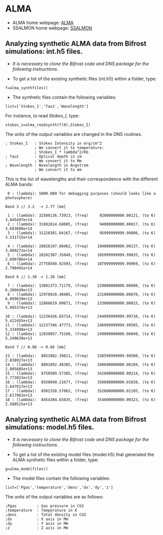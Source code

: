 # ALMA

- ALMA home webpage: [ALMA](https://almascience.nrao.edu/)
- SSALMON home webpage: [SSALMON](https://www.ssalmon.uio.no/)

## Analyzing synthetic ALMA data from Bifrost simulations: int.h5 files.

- _It is necessary to clone the Bifrost code and DNS package for the following instructions._

- To get a list of the existing synthetic files (int.h5) within a folder, type:
``` IDL
f=alma_synthfiles()
```
- The synthetic files contain the following variables: 
``` IDL
list=['Stokes_I','Tau1','Wavelength']
```
For instance, to read _Stokes_I_, type:
``` IDL
stokes_i=alma_readsynth(f(0),Stokes_I)
```
The units of the output variables are changed in the DNS routines.
``` IDL
; Stokes_I   : Stokes Intensity in erg/cm^2
             ; We convert it to temperature:
             ; Stokes_I * lambda^2/Kb
; Tau1       : Optical depth in cm
             ; We convert it to Mm
; Wavelength : Wavelength in Angstrom
             ; We convert it to mm
```
This is the list of wavelengths and their correspondence with the different ALMA bands:
```
 0 : (lambda): 5000.000 for debugging purposes (should looks like a photosphere) 

Band 3 // 3.2  -> 2.77 [mm]

 1 : (lambda): 32586136.73913, (freq)     92000000000.00121, (to K) 3.845497e+14
 2 : (lambda): 31892814.68085, (freq)     94000000000.00017, (to K) 3.683600e+14
 3 : (lambda): 31228381.04167, (freq)     95999999999.99896, (to K) 3.531715e+14

 4 : (lambda): 28826197.88462, (freq)    104000000000.00137, (to K) 3.009272e+14
 5 : (lambda): 28282307.35849, (freq)    105999999999.99835, (to K) 2.896786e+14
 6 : (lambda): 27758560.92593, (freq)    107999999999.99969, (to K) 2.790491e+14

Band 6 // 1.30 -> 1.20 [mm]

 7 : (lambda): 13091373.71179, (freq)    229000000000.00690, (to K) 6.206649e+13
 8 : (lambda): 12978028.48485, (freq)    231000000000.00870, (to K) 6.099639e+13
 9 : (lambda): 12866629.09871, (freq)    233000000000.00815, (to K) 5.995374e+13

10 : (lambda): 12236426.85714, (freq)    244999999999.99716, (to K) 5.422455e+13
11 : (lambda): 12137346.47773, (freq)    246999999999.99585, (to K) 5.334998e+13
12 : (lambda): 12039857.75100, (freq)    249000000000.00040, (to K) 5.249639e+13

Band 7 // 0.88 -> 0.84 [mm]

13 : (lambda):  8853882.39811, (freq)    338599999999.99500, (to K) 2.838927e+13
14 : (lambda):  8801892.48385, (freq)    340600000000.00104, (to K) 2.805685e+13
15 : (lambda):  8750509.57385, (freq)    342600000000.00214, (to K) 2.773023e+13
16 : (lambda):  8550840.21677, (freq)    350600000000.01038, (to K) 2.647917e+13
17 : (lambda):  8502338.57062, (freq)    352600000000.01105, (to K) 2.617963e+13
18 : (lambda):  8454384.03835, (freq)    354600000000.00323, (to K) 2.588515e+13
```

## Analyzing synthetic ALMA data from Bifrost simulations: model.h5 files.

- _It is necessary to clone the Bifrost code and DNS package for the following instructions._

- To get a list of the existing model files (model.h5) that generated the ALMA synthetic files within a folder, type:
``` IDL
g=alma_modelfiles()
```
- The model files contain the following variables: 
``` IDL
list=['Pgas','temperature','dens','dx','dy','z']
```
The units of the output variables are as follows:
``` IDL
;Pgas         : Gas pressure in CGS
;temperature  : Temperature in K
;dens         : Total density in CGS
;dx           : X axis in Mm
;dy           : Y axis in Mm
;z            : Z azis in Mm 
```

